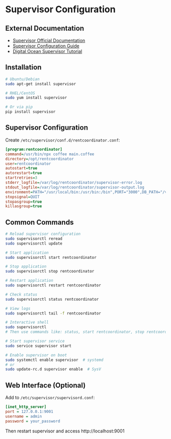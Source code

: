 # Supervisor Configuration

## External Documentation

- [Supervisor Official Documentation](http://supervisord.org/)
- [Supervisor Configuration Guide](http://supervisord.org/configuration.html)
- [Digital Ocean Supervisor Tutorial](https://www.digitalocean.com/community/tutorials/how-to-install-and-manage-supervisor-on-ubuntu-and-debian-vps)

## Installation

```bash
# Ubuntu/Debian
sudo apt-get install supervisor

# RHEL/CentOS
sudo yum install supervisor

# Or via pip
pip install supervisor
```

## Supervisor Configuration

Create `/etc/supervisor/conf.d/rentcoordinator.conf`:

```ini
[program:rentcoordinator]
command=/usr/bin/npx coffee main.coffee
directory=/opt/rentcoordinator
user=rentcoordinator
autostart=true
autorestart=true
startretries=3
stderr_logfile=/var/log/rentcoordinator/supervisor-error.log
stdout_logfile=/var/log/rentcoordinator/supervisor-output.log
environment=PATH="/usr/local/bin:/usr/bin:/bin",PORT="3000",DB_PATH="/var/lib/rentcoordinator/tenant-coordinator.db"
stopsignal=QUIT
stopasgroup=true
killasgroup=true
```

## Common Commands

```bash
# Reload supervisor configuration
sudo supervisorctl reread
sudo supervisorctl update

# Start application
sudo supervisorctl start rentcoordinator

# Stop application
sudo supervisorctl stop rentcoordinator

# Restart application
sudo supervisorctl restart rentcoordinator

# Check status
sudo supervisorctl status rentcoordinator

# View logs
sudo supervisorctl tail -f rentcoordinator

# Interactive shell
sudo supervisorctl
# Then use commands like: status, start rentcoordinator, stop rentcoordinator

# Start supervisor service
sudo service supervisor start

# Enable supervisor on boot
sudo systemctl enable supervisor  # systemd
# or
sudo update-rc.d supervisor enable  # SysV
```

## Web Interface (Optional)

Add to `/etc/supervisor/supervisord.conf`:

```ini
[inet_http_server]
port = 127.0.0.1:9001
username = admin
password = your_password
```

Then restart supervisor and access http://localhost:9001